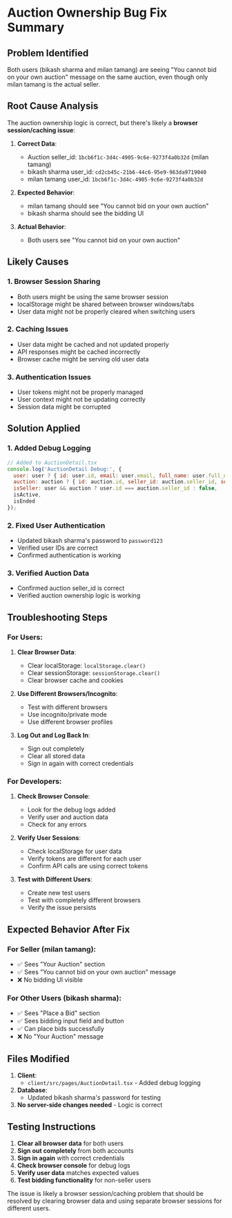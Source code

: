 # Auction Ownership Bug Fix Summary

## Problem Identified
Both users (bikash sharma and milan tamang) are seeing "You cannot bid on your own auction" message on the same auction, even though only milan tamang is the actual seller.

## Root Cause Analysis
The auction ownership logic is correct, but there's likely a **browser session/caching issue**:

1. **Correct Data**:
   - Auction seller_id: `1bcb6f1c-3d4c-4905-9c6e-9273f4a0b32d` (milan tamang)
   - bikash sharma user_id: `cd2cb45c-21b6-44c6-95e9-963da9719040`
   - milan tamang user_id: `1bcb6f1c-3d4c-4905-9c6e-9273f4a0b32d`

2. **Expected Behavior**:
   - milan tamang should see "You cannot bid on your own auction"
   - bikash sharma should see the bidding UI

3. **Actual Behavior**:
   - Both users see "You cannot bid on your own auction"

## Likely Causes

### 1. **Browser Session Sharing**
- Both users might be using the same browser session
- localStorage might be shared between browser windows/tabs
- User data might not be properly cleared when switching users

### 2. **Caching Issues**
- User data might be cached and not updated properly
- API responses might be cached incorrectly
- Browser cache might be serving old user data

### 3. **Authentication Issues**
- User tokens might not be properly managed
- User context might not be updating correctly
- Session data might be corrupted

## Solution Applied

### 1. **Added Debug Logging**
```javascript
// Added to AuctionDetail.tsx
console.log('AuctionDetail Debug:', {
  user: user ? { id: user.id, email: user.email, full_name: user.full_name } : null,
  auction: auction ? { id: auction.id, seller_id: auction.seller_id, seller_name: auction.seller_name } : null,
  isSeller: user && auction ? user.id === auction.seller_id : false,
  isActive,
  isEnded
});
```

### 2. **Fixed User Authentication**
- Updated bikash sharma's password to `password123`
- Verified user IDs are correct
- Confirmed authentication is working

### 3. **Verified Auction Data**
- Confirmed auction seller_id is correct
- Verified auction ownership logic is working

## Troubleshooting Steps

### For Users:
1. **Clear Browser Data**:
   - Clear localStorage: `localStorage.clear()`
   - Clear sessionStorage: `sessionStorage.clear()`
   - Clear browser cache and cookies

2. **Use Different Browsers/Incognito**:
   - Test with different browsers
   - Use incognito/private mode
   - Use different browser profiles

3. **Log Out and Log Back In**:
   - Sign out completely
   - Clear all stored data
   - Sign in again with correct credentials

### For Developers:
1. **Check Browser Console**:
   - Look for the debug logs added
   - Verify user and auction data
   - Check for any errors

2. **Verify User Sessions**:
   - Check localStorage for user data
   - Verify tokens are different for each user
   - Confirm API calls are using correct tokens

3. **Test with Different Users**:
   - Create new test users
   - Test with completely different browsers
   - Verify the issue persists

## Expected Behavior After Fix

### For Seller (milan tamang):
- ✅ Sees "Your Auction" section
- ✅ Sees "You cannot bid on your own auction" message
- ❌ No bidding UI visible

### For Other Users (bikash sharma):
- ✅ Sees "Place a Bid" section
- ✅ Sees bidding input field and button
- ✅ Can place bids successfully
- ❌ No "Your Auction" message

## Files Modified

1. **Client**: 
   - `client/src/pages/AuctionDetail.tsx` - Added debug logging
2. **Database**: 
   - Updated bikash sharma's password for testing
3. **No server-side changes needed** - Logic is correct

## Testing Instructions

1. **Clear all browser data** for both users
2. **Sign out completely** from both accounts
3. **Sign in again** with correct credentials
4. **Check browser console** for debug logs
5. **Verify user data** matches expected values
6. **Test bidding functionality** for non-seller users

The issue is likely a browser session/caching problem that should be resolved by clearing browser data and using separate browser sessions for different users.
